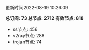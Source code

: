 更新时间2022-08-19 10:26:09

**总订阅: 73**
**总节点: 2712**
**有效节点: 818**
- ss节点: 456
- v2ray节点: 288
- trojan节点: 74
